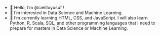 - 👋 Hello, I’m @cielitoyusuf !
- 👀 I’m interested in Data Science and Machine Learning.
- 🌱 I’m currently learning HTML, CSS, and JavaScript. I will also learn Python, R, Scala, SQL, and other programming languages that I need to prepare for masters in Data Science or Machine Learning.


<!---
cielitoyusuf/cielitoyusuf is a ✨ special ✨ repository because its `README.md` (this file) appears on your GitHub profile.
You can click the Preview link to take a look at your changes.
--->
